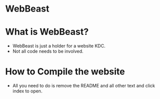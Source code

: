 # WebBeast

# What is WebBeast?
* WebBeast is just a holder for a website KDC.
* Not all code needs to be involved.

# How to Compile the website
* All you need to do is remove the README and all other text and click index to open.
